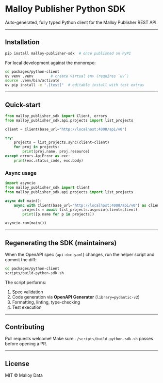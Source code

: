 # Malloy Publisher Python SDK

Auto-generated, fully typed Python client for the Malloy Publisher REST API.

---

## Installation

```bash
pip install malloy-publisher-sdk  # once published on PyPI
```

For local development against the monorepo:

```bash
cd packages/python-client
uv venv .venv        # create virtual env (requires `uv`)
source .venv/bin/activate
uv pip install -e ".[test]"  # editable install with test extras
```

---

## Quick-start

```python
from malloy_publisher_sdk import Client, errors
from malloy_publisher_sdk.api.projects import list_projects

client = Client(base_url="http://localhost:4000/api/v0")

try:
    projects = list_projects.sync(client=client)
    for proj in projects:
        print(proj.name, proj.resource)
except errors.ApiError as exc:
    print(exc.status_code, exc.body)
```

### Async usage

```python
import asyncio
from malloy_publisher_sdk import Client
from malloy_publisher_sdk.api.projects import list_projects

async def main():
    async with Client(base_url="http://localhost:4000/api/v0") as client:
        projects = await list_projects.asyncio(client=client)
        print([p.name for p in projects])

asyncio.run(main())
```

---

## Regenerating the SDK (maintainers)

When the OpenAPI spec (`api-doc.yaml`) changes, run the helper script and commit the diff:

```bash
cd packages/python-client
scripts/build-python-sdk.sh
```

The script performs:
1. Spec validation
2. Code generation via **OpenAPI Generator** (`library=pydantic-v2`)
3. Formatting, linting, type-checking
4. Test execution

---

## Contributing
Pull requests welcome!  Make sure `./scripts/build-python-sdk.sh` passes before opening a PR.

---


## License
MIT © Malloy Data
